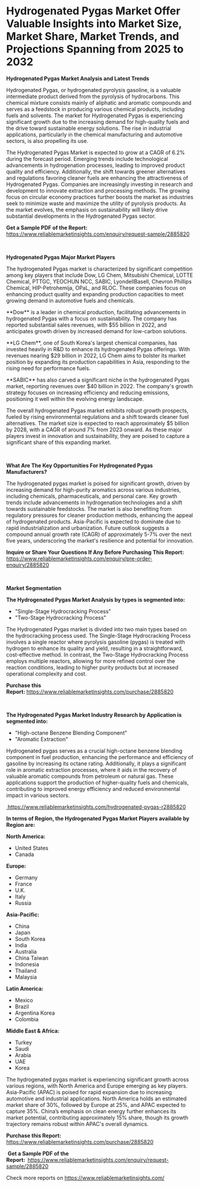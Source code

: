 <p><h1>Hydrogenated Pygas Market Offer Valuable Insights into Market Size, Market Share, Market Trends, and Projections Spanning from 2025 to 2032</h1></p><p><strong>Hydrogenated Pygas Market Analysis and Latest Trends</strong></p>
<p><p>Hydrogenated Pygas, or hydrogenated pyrolysis gasoline, is a valuable intermediate product derived from the pyrolysis of hydrocarbons. This chemical mixture consists mainly of aliphatic and aromatic compounds and serves as a feedstock in producing various chemical products, including fuels and solvents. The market for Hydrogenated Pygas is experiencing significant growth due to the increasing demand for high-quality fuels and the drive toward sustainable energy solutions. The rise in industrial applications, particularly in the chemical manufacturing and automotive sectors, is also propelling its use.</p><p>The Hydrogenated Pygas Market is expected to grow at a CAGR of 6.2% during the forecast period. Emerging trends include technological advancements in hydrogenation processes, leading to improved product quality and efficiency. Additionally, the shift towards greener alternatives and regulations favoring cleaner fuels are enhancing the attractiveness of Hydrogenated Pygas. Companies are increasingly investing in research and development to innovate extraction and processing methods. The growing focus on circular economy practices further boosts the market as industries seek to minimize waste and maximize the utility of pyrolysis products. As the market evolves, the emphasis on sustainability will likely drive substantial developments in the Hydrogenated Pygas sector.</p></p>
<p><strong>Get a Sample PDF of the Report:&nbsp;</strong> <a href="https://www.reliablemarketinsights.com/enquiry/request-sample/2885820?utm_campaign=2109&utm_medium=2&utm_source=Github&utm_content=ia&utm_term=13032025&utm_id=hydrogenated-pygas">https://www.reliablemarketinsights.com/enquiry/request-sample/2885820</a></p>
<p>&nbsp;</p>
<p><strong>Hydrogenated Pygas Major Market Players</strong></p>
<p><p>The hydrogenated Pygas market is characterized by significant competition among key players that include Dow, LG Chem, Mitsubishi Chemical, LOTTE Chemical, PTTGC, YEOCHUN NCC, SABIC, LyondellBasell, Chevron Phillips Chemical, HIP-Petrohemija, OPaL, and RLOC. These companies focus on enhancing product quality and expanding production capacities to meet growing demand in automotive fuels and chemicals.</p><p>**Dow** is a leader in chemical production, facilitating advancements in hydrogenated Pygas with a focus on sustainability. The company has reported substantial sales revenues, with $55 billion in 2022, and anticipates growth driven by increased demand for low-carbon solutions.</p><p>**LG Chem**, one of South Korea's largest chemical companies, has invested heavily in R&D to enhance its hydrogenated Pygas offerings. With revenues nearing $29 billion in 2022, LG Chem aims to bolster its market position by expanding its production capabilities in Asia, responding to the rising need for performance fuels.</p><p>**SABIC** has also carved a significant niche in the hydrogenated Pygas market, reporting revenues over $40 billion in 2022. The company's growth strategy focuses on increasing efficiency and reducing emissions, positioning it well within the evolving energy landscape.</p><p>The overall hydrogenated Pygas market exhibits robust growth prospects, fueled by rising environmental regulations and a shift towards cleaner fuel alternatives. The market size is expected to reach approximately $5 billion by 2028, with a CAGR of around 7% from 2023 onward. As these major players invest in innovation and sustainability, they are poised to capture a significant share of this expanding market.</p></p>
<p>&nbsp;</p>
<p><strong>What Are The Key Opportunities For Hydrogenated Pygas Manufacturers?</strong></p>
<p><p>The hydrogenated pygas market is poised for significant growth, driven by increasing demand for high-purity aromatics across various industries, including chemicals, pharmaceuticals, and personal care. Key growth trends include advancements in hydrogenation technologies and a shift towards sustainable feedstocks. The market is also benefiting from regulatory pressures for cleaner production methods, enhancing the appeal of hydrogenated products. Asia-Pacific is expected to dominate due to rapid industrialization and urbanization. Future outlook suggests a compound annual growth rate (CAGR) of approximately 5-7% over the next five years, underscoring the market's resilience and potential for innovation.</p></p>
<p><strong>Inquire or Share Your Questions If Any Before Purchasing This Report:</strong> <a href="https://www.reliablemarketinsights.com/enquiry/pre-order-enquiry/2885820?utm_campaign=2109&utm_medium=2&utm_source=Github&utm_content=ia&utm_term=13032025&utm_id=hydrogenated-pygas">https://www.reliablemarketinsights.com/enquiry/pre-order-enquiry/2885820</a></p>
<p>&nbsp;</p>
<p><strong>Market Segmentation</strong></p>
<p><strong>The Hydrogenated Pygas Market Analysis by types is segmented into:</strong></p>
<p><ul><li>"Single-Stage Hydrocracking Process"</li><li>"Two-Stage Hydrocracking Process"</li></ul></p>
<p><p>The Hydrogenated Pygas market is divided into two main types based on the hydrocracking process used. The Single-Stage Hydrocracking Process involves a single reactor where pyrolysis gasoline (pygas) is treated with hydrogen to enhance its quality and yield, resulting in a straightforward, cost-effective method. In contrast, the Two-Stage Hydrocracking Process employs multiple reactors, allowing for more refined control over the reaction conditions, leading to higher purity products but at increased operational complexity and cost.</p></p>
<p><strong>Purchase this Report:&nbsp;</strong><a href="https://www.reliablemarketinsights.com/purchase/2885820?utm_campaign=2109&utm_medium=2&utm_source=Github&utm_content=ia&utm_term=13032025&utm_id=hydrogenated-pygas">https://www.reliablemarketinsights.com/purchase/2885820</a></p>
<p>&nbsp;</p>
<p><strong>The Hydrogenated Pygas Market Industry Research by Application is segmented into:</strong></p>
<p><ul><li>"High-octane Benzene Blending Component"</li><li>"Aromatic Extraction"</li></ul></p>
<p><p>Hydrogenated pygas serves as a crucial high-octane benzene blending component in fuel production, enhancing the performance and efficiency of gasoline by increasing its octane rating. Additionally, it plays a significant role in aromatic extraction processes, where it aids in the recovery of valuable aromatic compounds from petroleum or natural gas. These applications support the production of higher-quality fuels and chemicals, contributing to improved energy efficiency and reduced environmental impact in various sectors.</p></p>
<p><a href="https://www.reliablemarketinsights.com/hydrogenated-pygas-r2885820?utm_campaign=2109&utm_medium=2&utm_source=Github&utm_content=ia&utm_term=13032025&utm_id=hydrogenated-pygas">&nbsp;https://www.reliablemarketinsights.com/hydrogenated-pygas-r2885820</a></p>
<p><strong>In terms of Region, the Hydrogenated Pygas Market Players available by Region are:</strong></p>
<p>
    <p> <strong> North America: </strong>
        <ul>
            <li>United States</li>
            <li>Canada</li>
        </ul>
        </p> 
    <p> <strong> Europe: </strong>
        <ul>
            <li>Germany</li>
            <li>France</li>
            <li>U.K.</li>
            <li>Italy</li>
            <li>Russia</li>
        </ul>
        </p> 
    <p> <strong> Asia-Pacific: </strong>
        <ul>
            <li>China</li>
            <li>Japan</li>
            <li>South Korea</li>
            <li>India</li>
            <li>Australia</li>
            <li>China Taiwan</li>
            <li>Indonesia</li>
            <li>Thailand</li>
            <li>Malaysia</li>
        </ul>
        </p> 
    <p> <strong> Latin America: </strong>
        <ul>
            <li>Mexico</li>
            <li>Brazil</li>
            <li>Argentina Korea</li>
            <li>Colombia</li>
        </ul>
        </p> 
    <p> <strong> Middle East & Africa: </strong>
        <ul>
            <li>Turkey</li>
            <li>Saudi</li>
            <li>Arabia</li>
            <li>UAE</li>
            <li>Korea</li>
        </ul>
    </p>
    </p>
<p><p>The hydrogenated pygas market is experiencing significant growth across various regions, with North America and Europe emerging as key players. Asia-Pacific (APAC) is poised for rapid expansion due to increasing automotive and industrial applications. North America holds an estimated market share of 30%, followed by Europe at 25%, and APAC expected to capture 35%. China’s emphasis on clean energy further enhances its market potential, contributing approximately 15% share, though its growth trajectory remains robust within APAC's overall dynamics.</p></p>
<p><strong>Purchase this Report: </strong><a href="https://www.reliablemarketinsights.com/purchase/2885820?utm_campaign=2109&utm_medium=2&utm_source=Github&utm_content=ia&utm_term=13032025&utm_id=hydrogenated-pygas">https://www.reliablemarketinsights.com/purchase/2885820</a></p>
<p>&nbsp;<strong>Get a Sample PDF of the Report:&nbsp;&nbsp;</strong><a href="https://www.reliablemarketinsights.com/enquiry/request-sample/2885820?utm_campaign=2109&utm_medium=2&utm_source=Github&utm_content=ia&utm_term=13032025&utm_id=hydrogenated-pygas">https://www.reliablemarketinsights.com/enquiry/request-sample/2885820</a></p>
<p><strong></strong></p>
<p>Check more reports on <a href="https://www.reliablemarketinsights.com/?utm_campaign=2109&utm_medium=2&utm_source=Github&utm_content=ia&utm_term=13032025&utm_id=hydrogenated-pygas">https://www.reliablemarketinsights.com/</a></p>